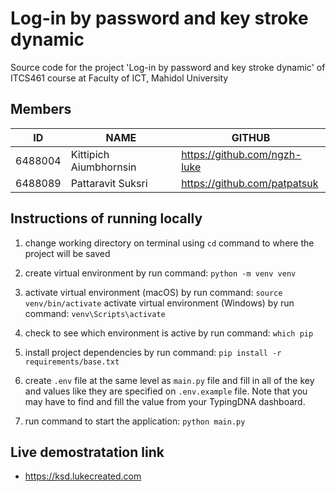 # Log-in by password and key stroke dynamic

Source code for the project 'Log-in by password and key stroke dynamic' of ITCS461 course at Faculty of ICT, Mahidol University

## Members

| ID | NAME | GITHUB |
|----|------|--------|
| 6488004 | Kittipich Aiumbhornsin | <https://github.com/ngzh-luke> |
| 6488089 | Pattaravit Suksri | <https://github.com/patpatsuk> |

## Instructions of running locally

1. change working directory on terminal using `cd` command to where the project will be saved

2. create virtual environment by run command:
`python -m venv venv`

3. activate virtual environment (macOS) by run command:
`source venv/bin/activate`
activate virtual environment (Windows) by run command: `venv\Scripts\activate`

4. check to see which environment is active by run command: `which pip`

5. install project dependencies by run command:
`pip install -r requirements/base.txt`

6. create `.env` file at the same level as `main.py` file and fill in all of the key and values like they are specified on `.env.example` file. Note that you may have to find and fill the value from your TypingDNA dashboard.

7. run command to start the application:
`python main.py`

## Live demostratation link

- <https://ksd.lukecreated.com>
